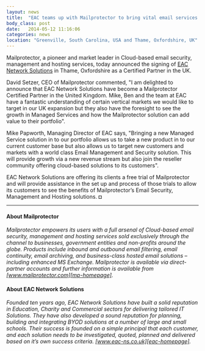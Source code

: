 ```yaml
---
layout: news
title:  "EAC teams up with Mailprotector to bring vital email services to businesses across the UK"
body_class: post
date:   2014-05-12 11:16:06
categories: news
location: "Greenville, South Carolina, USA and Thame, Oxfordshire, UK"
---
```

               
Mailprotector, a pioneer and market leader in Cloud-based email security, management and hosting services, today announced the signing of [EAC Network Solutions][eac-homepage] in Thame, Oxfordshire as a Certified Partner in the UK.

David Setzer, CEO of Mailprotector commented, "I am delighted to announce that EAC Network Solutions have become a Mailprotector Certified Partner in the United Kingdom. Mike, Ben and the team at EAC have a fantastic understanding of certain vertical markets we would like to target in our UK expansion but they also have the foresight to see the growth in Managed Services and how the Mailprotector solution can add value to their portfolio".

Mike Papworth, Managing Director of EAC says, "Bringing a new Managed Service solution in to our portfolio allows us to take a new product in to our current customer base but also allows us to target new customers and markets with a world class Email Management and Security solution. This will provide growth via a new revenue stream but also join the reseller community offering cloud-based solutions to its customers".  

EAC Network Solutions are offering its clients a free trial of Mailprotector and will provide assistance in the set up and process of those trials to allow its customers to see the benefits of Mailprotector’s Email Security, Management and Hosting solutions. &#9688;

***

#### About Mailprotector
*Mailprotector empowers its users with a full arsenal of Cloud-based email security, management and hosting services sold exclusively through the channel to businesses, government entities and non-profits around the globe. Products include inbound and outbound email filtering, email continuity, email archiving, and business-class hosted email solutions – including enhanced MS Exchange. Mailprotector is available via direct-partner accounts and further information is available from [www.mailprotector.com][mp-homepage].*

#### About EAC Network Solutions
*Founded ten years ago, EAC Network Solutions have built a solid reputation in Education, Charity and Commercial sectors for delivering tailored IT Solutions. They have also developed a sound reputation for planning, building and integrating BYOD solutions at a number of large and small schools. Their success is founded on a simple principal that each customer, and each solution needs to be investigated, quoted, planned and delivered based on it’s own success criteria.  [www.eac-ns.co.uk][eac-homepage].*

[mp-homepage]: http://www.mailprotector.co.uk
[eac-homepage]: http://www.eac-ns.co.uk


